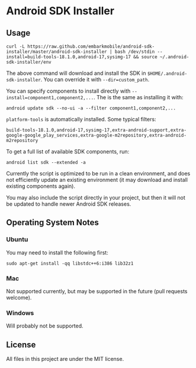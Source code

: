 # Android SDK Installer

## Usage

    curl -L https://raw.github.com/embarkmobile/android-sdk-installer/master/android-sdk-installer | bash /dev/stdin --install=build-tools-18.1.0,android-17,sysimg-17 && source ~/.android-sdk-installer/env

The above command will download and install the SDK in `$HOME/.android-sdk-installer`. You can override it with `--dir=custom_path`.

You can specify components to install directly with `--install=component1,component2,...`. The is the same as installing it with:

    android update sdk --no-ui -a --filter component1,component2,...

`platform-tools` is automatically installed. Some typical filters:

    build-tools-18.1.0,android-17,sysimg-17,extra-android-support,extra-google-google_play_services,extra-google-m2repository,extra-android-m2repository

To get a full list of available SDK components, run:

    android list sdk --extended -a


Currently the script is optimized to be run in a clean environment, and does not efficiently update an existing environment (it may download and install 
existing components again).

You may also include the script directly in your project, but then it will not be updated to handle newer Android SDK releases.

## Operating System Notes

### Ubuntu

You may need to install the following first:

    sudo apt-get install -qq libstdc++6:i386 lib32z1

### Mac

Not supported currently, but may be supported in the future (pull requests welcome).

### Windows

Will probably not be supported.

## License

All files in this project are under the MIT license.

